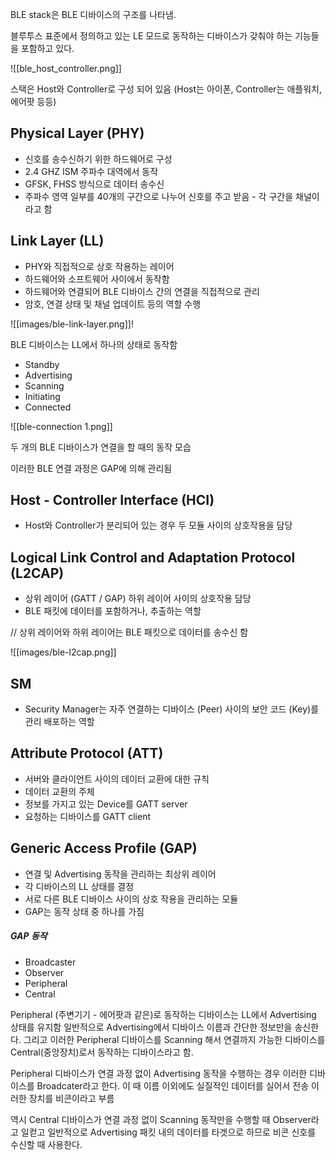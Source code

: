 
BLE stack은 BLE 디바이스의 구조를 나타냄.

블루투스 표준에서 정의하고 있는 LE 모드로 동작하는 디바이스가 갖춰야 하는 기능들을 포함하고 있다.

![[ble_host_controller.png]]


스택은 Host와 Controller로 구성 되어 있음 (Host는 아이폰, Controller는 애플워치, 에어팟 등등)


## Physical Layer (PHY)

* 신호를 송수신하기 위한 하드웨어로 구성
* 2.4 GHZ ISM 주파수 대역에서 동작
* GFSK, FHSS 방식으로 데이터 송수신
* 주파수 영역 일부를 40개의 구간으로 나누어 신호를 주고 받음 - 각 구간을 채널이라고 함

## Link Layer (LL)

* PHY와 직접적으로 상호 작용하는 레이어
* 하드웨어와 소프트웨어 사이에서 동작함
* 하드웨어와 연결되어 BLE 디바이스 간의 연결을 직접적으로 관리
* 암호, 연결 상태 및 채널 업데이트 등의 역할 수행



![[images/ble-link-layer.png]]!




BLE 디바이스는 LL에서 하나의 상태로 동작함

* Standby
* Advertising
* Scanning
* Initiating
* Connected



![[ble-connection 1.png]]

두 개의 BLE 디바이스가 연결을 할 때의 동작 모습

이러한 BLE 연결 과정은 GAP에 의해 관리됨


## Host - Controller Interface (HCI)

* Host와 Controller가 분리되어 있는 경우 두 모듈 사이의 상호작용을 담당

##  Logical Link Control and Adaptation Protocol (L2CAP)

*  상위 레이어 (GATT / GAP) 하위 레이어 사이의 상호작용 담당
* BLE 패킷에 데이터를 포함하거나, 추출하는 역할


// 상위 레이어와 하위 레이어는 BLE 패킷으로 데이터를 송수신 함



![[images/ble-l2cap.png]]


## SM

* Security Manager는 자주 연결하는 디바이스 (Peer) 사이의 보안 코드 (Key)를 관리 배포하는 역할


## Attribute Protocol (ATT)

* 서버와 클라이언트 사이의 데이터 교환에 대한 규칙
* 데이터 교환의 주체
* 정보를 가지고 있는 Device를 GATT server
* 요청하는 디바이스를 GATT client

## Generic Access Profile (GAP)

*  연결 및 Advertising 동작을 관리하는 최상위 레이어
* 각 디바이스의 LL 상태를 결정
* 서로 다른 BLE 디바이스 사이의 상호 작용을 관리하는 모듈
* GAP는 동작 상태 중 하나를 가짐

##### GAP 동작

* Broadcaster
* Observer
* Peripheral
* Central

Peripheral (주변기기 - 에어팟과 같은)로 동작하는 디바이스는 LL에서 Advertising 상태를 유지함 일반적으로 Advertising에서 디바이스 이름과 간단한 정보만을 송신한다. 그리고 이러한 Peripheral 디바이스를 Scanning 해서 연결까지 가능한 디바이스를 Central(중앙장치)로서 동작하는 디바이스라고 함.

Peripheral 디바이스가 연결 과정 없이 Advertising 동작을 수행하는 경우 이러한 디바이스를 Broadcater라고 한다. 이 때 이름 이외에도 실질적인 데이터를 실어서 전송 이러한 장치를 비콘이라고 부름

역시 Central 디바이스가 연결 과정 없이 Scanning 동작만을 수행할 때 Observer라고 일컫고 일반적으로 Advertising 패킷 내의 데이터를 타겟으로 하므로 비콘 신호를 수신할 때 사용한다.





